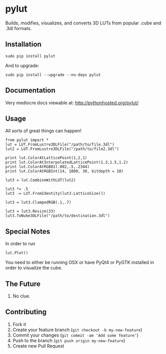 # pylut

Builds, modifies, visualizes, and converts 3D LUTs from popular .cube and .3dl formats.

## Installation

	sudo pip install pylut

And to upgrade:

	sudo pip install --upgrade --no-deps pylut

## Documentation
	
Very mediocre docs viewable at: http://pythonhosted.org/pylut/

## Usage

All sorts of great things can happen!

	from pylut import *
	lut = LUT.FromLustre3DLFile("/path/to/file.3dl")
	lut2 = LUT.FromLustre3DLFile("/path/to/file2.3dl")

	print lut.ColorAtLatticePoint(1,2,1)
	print lut.ColorAtInterpolatedLatticePoint(1.3,1.5,1.2)
	print lut.ColorAtRGB01(.002,.5,.2344)
	print lut.ColorAtRGBInt(14, 1000, 30, bitdepth = 10)

	lut3 = lut.CombineWithLUT(lut2)

	lut3 *= .5
	lut3 -= LUT.FromIdentity(lut3.LatticeSize())

	lut3 = lut3.ClampedRGB(.1,.7)

	lut3 = lut3.Resize(33)
	lut3.ToNuke3DLFile("/path/to/destination.3dl")

## Special Notes

In order to run
	
	lut.Plot()

You need to either be running OSX or have PyQt4 or PyGTK installed in order to visualize the cube.


## The Future

1. No clue.


## Contributing

1. Fork it
2. Create your feature branch (`git checkout -b my-new-feature`)
3. Commit your changes (`git commit -am 'Add some feature'`)
4. Push to the branch (`git push origin my-new-feature`)
5. Create new Pull Request
